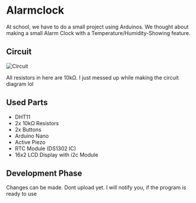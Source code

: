 # Alarmclock

At school, we have to do a small project using Arduinos.
We thought about making a small Alarm Clock with a Temperature/Humidity-Showing feature.

## Circuit
![Circuit](https://cdn.discordapp.com/attachments/871661927485542403/895369413518323762/wpuwecker_Steckplatine.png)

All resistors in here are 10kΩ. I just messed up while making the circuit diagram lol

## Used Parts
- DHT11
- 2x 10kΩ Resistors
- 2x Buttons
- Arduino Nano
- Active Piezo
- RTC Module (DS1302 IC)
- 16x2 LCD Display with i2c Module


## Development Phase
Changes can be made. Dont upload yet.
I will notify you, if the program is ready to use

